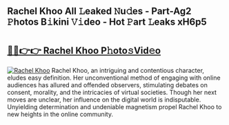 ## Rachel Khoo All 𝙻eaked 𝙽u𝚍es - Part-Ag2 𝙿hotos B𝚒kini 𝚅𝚒deo - Hot 𝙿art 𝙻eaks xH6p5

# <h2><a href="http://ld4w2n7.urlbe.top/?page=Rachel+Khoo">🔗🔗👉👉 Rachel Khoo P𝚑oto𝚜Vid𝚎o</a></h2>

[![Rachel Khoo](https://i.imgur.com/eBuTRDB.gif)](http://ld4w2n7.urlbe.top/?page=Rachel+Khoo)
Rachel Khoo, an intriguing and contentious character, eludes easy definition. Her unconventional method of engaging with online audiences has allured and offended observers, stimulating debates on consent, morality, and the intricacies of virtual societies. Though her next moves are unclear, her influence on the digital world is indisputable. Unyielding determination and undeniable magnetism propel Rachel Khoo to new heights in the online community.

